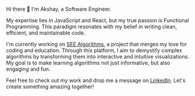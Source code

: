 Hi there 👋 I'm Akshay, a Software Engineer.

My expertise lies in JavaScript and React, but my true passion is Functional Programming. This paradigm resonates with my belief in writing clean, efficient, and maintainable code.

I'm currently working on [SEE Algorithms](https://see-algorithms.com/), a project that merges my love for coding and education. Through this platform, I aim to demystify complex algorithms by transforming them into interactive and intuitive visualizations. My goal is to make learning algorithms not just informative, but also engaging and fun.

Feel free to check out my work and drop me a message on [LinkedIn](https://www.linkedin.com/in/akshay-karande-365604130/). Let's create something amazing together!

<!---
akshay9136/akshay9136 is a ✨ special ✨ repository because its `README.md` (this file) appears on your GitHub profile.
You can click the Preview link to take a look at your changes.
--->
